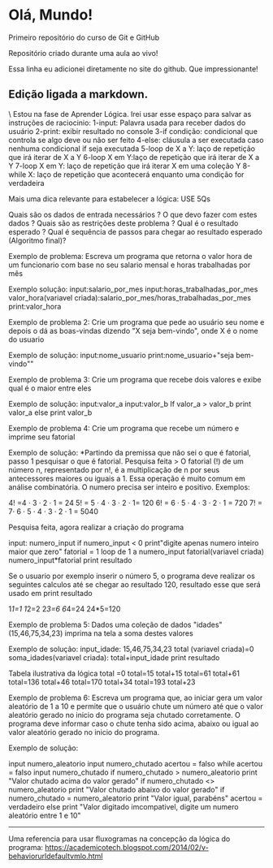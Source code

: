 # Olá, Mundo!
 Primeiro repositório do curso de Git e GitHub
 
Repositório criado durante uma aula ao vivo!

Essa linha eu adicionei diretamente no site do github. Que impressionante!

Edição ligada a markdown.
 ---

\ Estou na fase de Aprender Lógica. 
 Irei usar esse espaço para salvar as instruções de raciocinio: 
  1-input: Palavra usada para receber dados do usuário
  2-print: exibir resultado no console 
  3-if condição: condicional que controla se algo deve ou não ser feito
  4-else: cláusula a ser executada caso nenhuma condicional if seja executada 
  5-loop de X a Y: laço de repetição que irá iterar de X a Y
  6-loop X em Y:laço de repetição que irá iterar de X a Y 
  7-loop X em Y: laço de repetição que irá iterar X em uma coleção Y 
  8-while X: laço de repetição que acontecerá enquanto uma condição for verdadeira

  Mais uma dica relevante para estabelecer a lógica: USE 5Qs

Quais são os dados de entrada necessários ?
O que devo fazer com estes dados ?
Quais são as restrições deste problema ?
Qual é o resultado esperado ?
Qual é sequência de passos para chegar ao resultado esperado (Algoritmo final)?


Exemplo de problema: Escreva um programa que retorna o valor hora de um funcionario com base no seu salario mensal e horas trabalhadas por mês

Exemplo solução: 
  input:salario_por_mes
  input:horas_trabalhadas_por_mes
  valor_hora(variavel criada):salario_por_mes/horas_trabalhadas_por_mes
  print:valor_hora

Exemplo de problema 2: Crie um programa que pede ao usuário seu nome e depois o dá as boas-vindas dizendo "X seja bem-vindo", onde X é o nome do usuario

Exemplo de solução:
input:nome_usuario
print:nome_usuario+"seja bem-vindo""

Exemplo de problema 3: Crie um programa que recebe dois valores e exibe qual é o maior entre eles

Exemplo de solução:
input:valor_a
input:valor_b
If valor_a > valor_b print valor_a else print valor_b

Exemplo de problema 4: Crie um programa que recebe um número e imprime seu fatorial

Exemplo de solução:
*Partindo da premissa que não sei o que é fatorial, passo 1 pesquisar o que é fatorial. 
Pesquisa feita > O fatorial (!) de um número n, representado por n!, é a multiplicação de n por seus antecessores maiores ou iguais a 1. Essa operação é muito comum em análise combinatória. O numero precisa ser inteiro e positivo.
Exemplos:

4! =4 · 3 · 2 · 1 = 24
5! = 5 · 4 · 3 · 2 · 1= 120
6! = 6 · 5 · 4 · 3 · 2 · 1 = 720
7! = 7· 6 · 5 · 4 · 3 · 2 · 1 = 5040

Pesquisa feita, agora realizar a criação do programa

input: numero_input
if numero_input < 0 print"digite apenas numero inteiro maior que zero"
fatorial = 1
loop de 1 a numero_input
fatorial(variavel criada) numero_input*fatorial
print resultado

Se o usuario por exemplo inserir o número 5, o programa deve realizar os seguintes calculos até se chegar ao resultado 120, resultado esse que será usado em print resultado

1*1=1
1*2=2
2*3=6
6*4=24
24*5=120

Exemplo de problema 5: Dados uma coleção de dados "idades"(15,46,75,34,23) imprima na tela a soma destes valores

Exemplo de solução:
input_idade: 15,46,75,34,23
total (variavel criada)=0
soma_idades(variavel criada): total+input_idade
print resultado

Tabela ilustrativa da lógica
total =0 
total=15  total+15
total=61  total+61
total=136 total+46
total=170 total+34
total=193 total+23

Exemplo de problema 6: Escreva um programa que, ao iniciar gera um valor aleatório de 1 a 10 e permite que o usuário chute um número até que o valor aleatório gerado no inicio do programa seja chutado corretamente. O programa deve informar caso o chute tenha sido acima, abaixo ou igual ao valor aleatório gerado no inicio do programa.

Exemplo de solução: 

input numero_aleatorio
input numero_chutado
acertou = falso
while acertou = falso
input numero_chutado
if numero_chutado > numero_aleatorio print "Valor chutado acima do valor gerado"
if numero_chutado <> numero_aleatorio print "Valor chutado abaixo do valor gerado"
if numero_chutado = numero_aleatorio print "Valor igual, parabéns"
acertou = verdadeiro
else
print "Valor digitado imcompativel, digite um numero aleatório entre 1 e 10"

---

Uma referencia para usar fluxogramas na concepção da lógica do programa: https://academicotech.blogspot.com/2014/02/v-behaviorurldefaultvmlo.html


